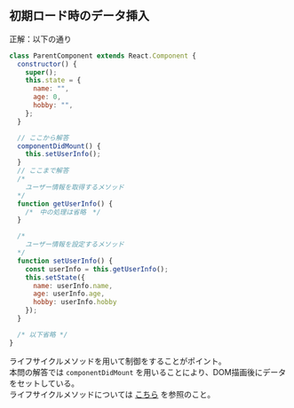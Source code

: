 ## 初期ロード時のデータ挿入

正解：以下の通り

```js
class ParentComponent extends React.Component {
  constructor() {
    super();
    this.state = {
      name: "",
      age: 0,
      hobby: "",
    };
  }

  // ここから解答
  componentDidMount() {
    this.setUserInfo();
  }
  // ここまで解答
  /*
    ユーザー情報を取得するメソッド
  */
  function getUserInfo() {
    /*　中の処理は省略　*/
  }

  /*
    ユーザー情報を設定するメソッド
  */
  function setUserInfo() {
    const userInfo = this.getUserInfo();
    this.setState({
      name: userInfo.name,
      age: userInfo.age,
      hobby: userInfo.hobby
    });
  }

  /* 以下省略 */
}
```

ライフサイクルメソッドを用いて制御をすることがポイント。<br>
本問の解答では `componentDidMount` を用いることにより、DOM描画後にデータをセットしている。<br>
ライフサイクルメソッドについては [こちら](https://qiita.com/aka_k_root/items/8ac3c33737709fa510cf) を参照のこと。
